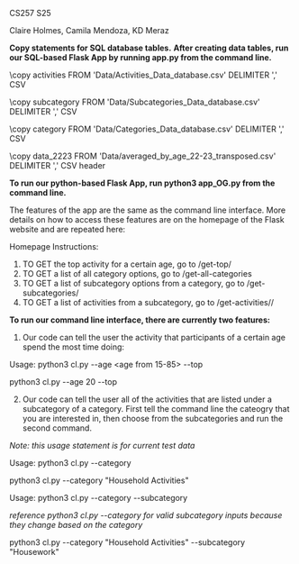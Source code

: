 CS257 S25

Claire Holmes, Camila Mendoza, KD Meraz

**Copy statements for SQL database tables.**
**After creating data tables, run our SQL-based Flask App by running app.py from the command line.**

\copy activities FROM 'Data/Activities_Data_database.csv' DELIMITER ',' CSV

\copy subcategory FROM 'Data/Subcategories_Data_database.csv' DELIMITER ',' CSV

\copy category FROM 'Data/Categories_Data_database.csv' DELIMITER ',' CSV

\copy data_2223 FROM 'Data/averaged_by_age_22-23_transposed.csv' DELIMITER ',' CSV header

**To run our python-based Flask App, run python3 app_OG.py from the command line.**

The features of the app are the same as the command line interface. More details on how to access these features are on the homepage of the Flask website and are repeated here: 

Homepage Instructions:
1) TO GET the top activity for a certain age, go to /get-top/<age>
2) TO GET a list of all category options, go to /get-all-categories 
3) TO GET a list of subcategory options from a category, go to /get-subcategories/<category> 
4) TO GET a list of activities from a subcategory, go to /get-activities/<category>/<subcategory>


**To run our command line interface, there are currently two features:**

1) Our code can tell the user the activity that participants of a certain age spend the most time doing:

Usage: python3 cl.py --age <age from 15-85> --top

python3 cl.py --age 20 --top

2) Our code can tell the user all of the activities that are listed under a subcategory of a category. First tell the command line the cateogry that you are interested in, then choose from the subcategories and run the second command.

*Note: this usage statement is for current test data*

Usage: python3 cl.py --category <valid category>

python3 cl.py --category "Household Activities"

Usage: python3 cl.py --category <valid category> --subcategory <valid subcategory> 

*reference python3 cl.py --category for valid subcategory inputs because they change based on the category*

python3 cl.py --category "Household Activities" --subcategory "Housework"
